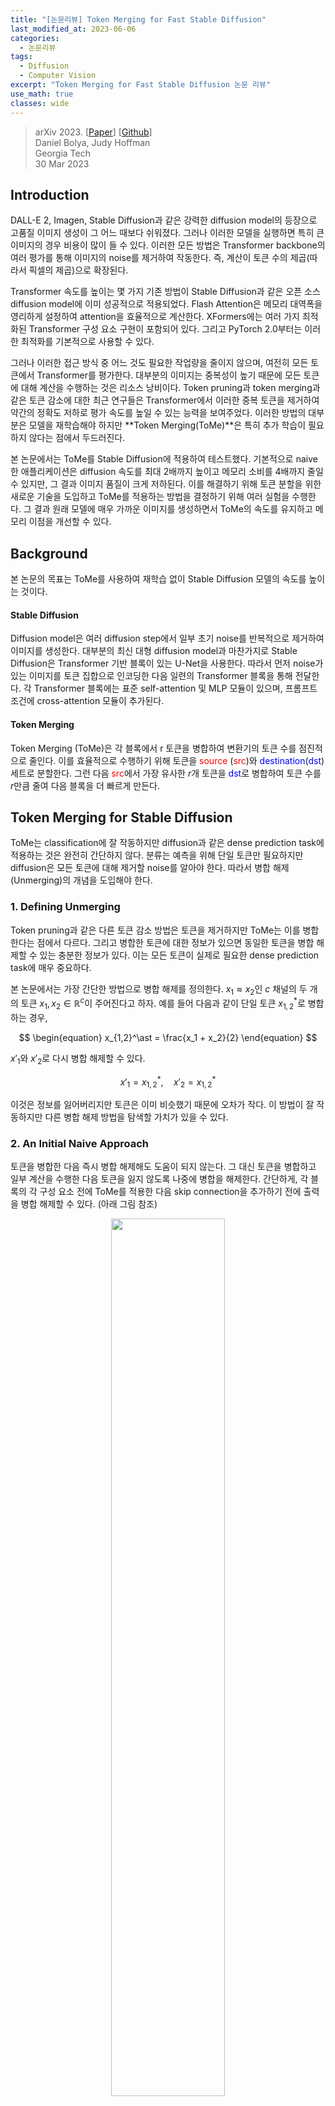 ```yaml
---
title: "[논문리뷰] Token Merging for Fast Stable Diffusion"
last_modified_at: 2023-06-06
categories:
  - 논문리뷰
tags:
  - Diffusion
  - Computer Vision
excerpt: "Token Merging for Fast Stable Diffusion 논문 리뷰"
use_math: true
classes: wide
---
```


> arXiv 2023. [[Paper](https://arxiv.org/abs/2303.17604)] [[Github](https://github.com/dbolya/tomesd)]  
> Daniel Bolya, Judy Hoffman  
> Georgia Tech  
> 30 Mar 2023  

## Introduction
DALL-E 2, Imagen, Stable Diffusion과 같은 강력한 diffusion model의 등장으로 고품질 이미지 생성이 그 어느 때보다 쉬워졌다. 그러나 이러한 모델을 실행하면 특히 큰 이미지의 경우 비용이 많이 들 수 있다. 이러한 모든 방법은 Transformer backbone의 여러 평가를 통해 이미지의 noise를 제거하여 작동한다. 즉, 계산이 토큰 수의 제곱(따라서 픽셀의 제곱)으로 확장된다. 

Transformer 속도를 높이는 몇 가지 기존 방법이 Stable Diffusion과 같은 오픈 소스 diffusion model에 이미 성공적으로 적용되었다. Flash Attention은 메모리 대역폭을 영리하게 설정하여 attention을 효율적으로 계산한다. XFormers에는 여러 가지 최적화된 Transformer 구성 요소 구현이 포함되어 있다. 그리고 PyTorch 2.0부터는 이러한 최적화를 기본적으로 사용할 수 있다. 

그러나 이러한 접근 방식 중 어느 것도 필요한 작업량을 줄이지 않으며, 여전히 모든 토큰에서 Transformer를 평가한다. 대부분의 이미지는 중복성이 높기 때문에 모든 토큰에 대해 계산을 수행하는 것은 리소스 낭비이다. Token
pruning과 token merging과 같은 토큰 감소에 대한 최근 연구들은 Transformer에서 이러한 중복 토큰을 제거하여 약간의 정확도 저하로 평가 속도를 높일 수 있는 능력을 보여주었다. 이러한 방법의 대부분은 모델을 재학습해야 하지만 **Token Merging(ToMe)**은 특히 추가 학습이 필요하지 않다는 점에서 두드러진다. 

본 논문에서는 ToMe를 Stable Diffusion에 적용하여 테스트했다. 기본적으로 naive한 애플리케이션은 diffusion 속도를 최대 2배까지 높이고 메모리 소비를 4배까지 줄일 수 있지만, 그 결과 이미지 품질이 크게 저하된다. 이를 해결하기 위해 토큰 분할을 위한 새로운 기술을 도입하고 ToMe를 적용하는 방법을 결정하기 위해 여러 실험을 수행한다. 그 결과 원래 모델에 매우 가까운 이미지를 생성하면서 ToMe의 속도를 유지하고 메모리 이점을 개선할 수 있다.

## Background
본 논문의 목표는 ToMe를 사용하여 재학습 없이 Stable Diffusion 모델의 속도를 높이는 것이다.

#### Stable Diffusion
Diffusion model은 여러 diffusion step에서 일부 초기 noise를 반복적으로 제거하여 이미지를 생성한다. 대부분의 최신 대형 diffusion model과 마찬가지로 Stable Diffusion은 Transformer 기반 블록이 있는 U-Net을 사용한다. 따라서 먼저 noise가 있는 이미지를 토큰 집합으로 인코딩한 다음 일련의 Transformer 블록을 통해 전달한다. 각 Transformer 블록에는 표준 self-attention 및 MLP 모듈이 있으며, 프롬프트 조건에 cross-attention 모듈이 추가된다. 

#### Token Merging
Token Merging (ToMe)은 각 블록에서 r 토큰을 병합하여 변환기의 토큰 수를 점진적으로 줄인다. 이를 효율적으로 수행하기 위해 토큰을 <span style="color: red">source</span> (<span style="color: red">src</span>)와 <span style="color: blue">destination</span>(<span style="color: blue">dst</span>) 세트로 분할한다. 그런 다음 <span style="color: red">src</span>에서 가장 유사한 $r$개 토큰을 <span style="color: blue">dst</span>로 병합하여 토큰 수를 $r$만큼 줄여 다음 블록을 더 빠르게 만든다.

## Token Merging for Stable Diffusion
ToMe는 classification에 잘 작동하지만 diffusion과 같은 dense prediction task에 적용하는 것은 완전히 간단하지 않다. 분류는 예측을 위해 단일 토큰만 필요하지만 diffusion은 모든 토큰에 대해 제거할 noise를 알아야 한다. 따라서 병합 해제(Unmerging)의 개념을 도입해야 한다.

### 1. Defining Unmerging
Token pruning과 같은 다른 토큰 감소 방법은 토큰을 제거하지만 ToMe는 이를 병합한다는 점에서 다르다. 그리고 병합한 토큰에 대한 정보가 있으면 동일한 토큰을 병합 해제할 수 있는 충분한 정보가 있다. 이는 모든 토큰이 실제로 필요한 dense prediction task에 매우 중요하다.

본 논문에서는 가장 간단한 방법으로 병합 해제를 정의한다. $x_1 \approx x_2$인 $c$ 채널의 두 개의 토큰 $x_1, x_2 \in \mathbb{R}^{c}$이 주어진다고 하자. 예를 들어 다음과 같이 단일 토큰 $x_{1,2}^\ast$로 병합하는 경우,

$$
\begin{equation}
x_{1,2}^\ast = \frac{x_1 + x_2}{2}
\end{equation}
$$

$x'_1$와 $x'_2$로 다시 병합 해제할 수 있다. 

$$
\begin{equation}
x'_1 = x_{1,2}^\ast, \quad x'_2 = x_{1,2}^\ast
\end{equation}
$$

이것은 정보를 잃어버리지만 토큰은 이미 비슷했기 때문에 오차가 작다. 이 방법이 잘 작동하지만 다른 병합 해제 방법을 탐색할 가치가 있을 수 있다.

### 2. An Initial Naive Approach
토큰을 병합한 다음 즉시 병합 해제해도 도움이 되지 않는다. 그 대신 토큰을 병합하고 일부 계산을 수행한 다음 토큰을 잃지 않도록 나중에 병합을 해제한다. 간단하게, 각 블록의 각 구성 요소 전에 ToMe를 적용한 다음 skip connection을 추가하기 전에 출력을 병합 해제할 수 있다. (아래 그림 참조)

<center><img src='{{"/assets/img/tome/tome-fig2.webp" | relative_url}}' width="60%"></center>

#### Details
토큰 감소를 누적하지 않기 때문에(병합된 토큰은 빠르게 병합 해제됨) 원래 ToMe보다 훨씬 더 많이 병합해야 한다. 따라서 토큰의 수량 $r$을 제거하는 대신 모든 토큰의 $r$%를 제거한다. 또한 병합을 위한 토큰 유사성 계산은 비용이 많이 들기 때문에 각 블록 시작 시 한 번만 수행한다. 마지막으로, 비례적인 attention을 사용하지 않고 attention key $k$ 대신 유사하게 블록 $x$에 대한 입력을 사용한다. 

## Further Exploration
다음은 naive한 접근 방식의 정성적 결과이다.

<center><img src='{{"/assets/img/tome/tome-fig3.webp" | relative_url}}' width="80%"></center>
<br>
다음은 naive한 접근 방식의 정량적 결과이다.

<center><img src='{{"/assets/img/tome/tome-table1.webp" | relative_url}}' width="50%"></center>
<br>
놀랍게도 앞서 언급한 간단한 접근 방식은 많은 양의 토큰 감소에 대해서도 학습 없이도 즉시 사용할 수 있다. 

다음은 token pruning과 Token Merging을 비교한 것이다. 

<center><img src='{{"/assets/img/tome/tome-fig4.webp" | relative_url}}' width="90%"></center>
<br>
단순히 토큰을 잘라내면 결과 이미지가 급격히 손상된다. 

ToMe가 적용된 이미지는 괜찮아 보이지만 각 이미지의 콘텐츠는 크게 변경된다. 따라서 Naive ToMe를 시작점으로 50% 감소를 사용하여 추가 개선을 수행한다.

### 1. A New Partitioning Method
<center><img src='{{"/assets/img/tome/tome-fig5.webp" | relative_url}}' width="70%"></center>
<br>
Default(a)의 경우 ToMe는 둘 사이를 번갈아 가며 토큰을 <span style="color: red">src</span>와 <span style="color: blue">dst</span>로 분할한다. 이것은 병합되지 않은 ViT에 대해 작동하지만 Stable Diffusion의 경우에는 이로 인해 <span style="color: red">src</span>와 <span style="color: blue">dst</span>가 교대로 열을 형성하게 된다. 모든 토큰의 절반이 <span style="color: red">src</span>에 있으므로 모든 토큰의 50%를 병합하면 <span style="color: red">src</span> 전체가 <span style="color: blue">dst</span>로 병합되므로 행을 따라 이미지의 해상도를 효과적으로 절반으로 줄인다.

간단한 수정은 일부 2d stride로 <span style="color: blue">dst</span>에 대한 토큰을 선택하는 것이다. 이는 이미지를 질적으로 양적으로 크게 개선하고 원하는 경우 더 많은 토큰을 병합할 수 있는 기능을 제공하지만 <span style="color: blue">dst</span> 토큰은 여전히 같은 위치에 있다. stride에 따른 성능 변화는 아래 표와 같다. 

<center><img src='{{"/assets/img/tome/tome-table2a.webp" | relative_url}}' width="26%"></center>
<br>
이를 해결하기 위해 랜덤성을 도입할 수 있다. 그러나 <span style="color: blue">dst</span>를 임의로 샘플링하면 FID가 엄청나게 증가한다 (아래 표의 w/o fix). 결정적으로 classifier-free guidance를 사용할 때 프롬프트된 샘플과 프롬프트되지 않은 샘플은 동일한 방식으로 <span style="color: blue">dst</span> 토큰을 할당해야 한다. 배치 전체에서 임의성을 수정하여 이 문제를 해결하고 2d stride를 사용하여 과거의 결과를 개선한다 (위 그림의 (c), 아래 표의 w/ fix). 각 2$\times$$2 영역에서 하나의 <span style="color: blue">dst</span> 토큰을 무작위로 선택하여 두 가지 방법을 결합하면 훨씬 더 잘 수행되므로 (위 그림의 (d)) 앞으로 이를 기본값으로 설정한다.

<center><img src='{{"/assets/img/tome/tome-table2b.webp" | relative_url}}' width="27%"></center>

### 2. Design Experiments
#### 무엇에 ToMe를 적용해야 하는가?
<center><img src='{{"/assets/img/tome/tome-table3a.webp" | relative_url}}' width="33%"></center>
<br>
속도와 FID trade-off 측면에서 ToMe를 self attention에 적용하는 것이 확실한 승자이다. FID는 프롬프트 준수를 고려하지 않으므로 cross attention 모듈을 병합하면 실제로 FID가 감소한다.

#### 어디에 ToMe를 적용해야 하는가?
<center><img src='{{"/assets/img/tome/tome-table3b.webp" | relative_url}}' width="35%"></center>
<br>
대부분의 토큰을 가진 블록에만 ToMe를 적용하면 대부분의 속도 향상을 얻을 수 있다.

#### 언제 ToMe를 적용해야 하는가?
<center><img src='{{"/assets/img/tome/tome-table3c.webp" | relative_url}}' width="35%"></center>
<br>
더 많은 토큰을 더 일찍 병합하고 나중에 더 적은 토큰을 병합하는 것이 약간 더 좋지만 가치가 충분하지 않다. 

## Putting It All Together
다음은 최종 버전의 정성적 결과이다.

<center><img src='{{"/assets/img/tome/tome-fig6.webp" | relative_url}}' width="70%"></center>
<br>
다음은 최종 버전의 정량적 결과이다.

<center><img src='{{"/assets/img/tome/tome-table4.webp" | relative_url}}' width="50%"></center>

#### ToMe + xFormers
<center><img src='{{"/assets/img/tome/tome-fig1.webp" | relative_url}}' width="60%"></center>
<br>
ToMe는 토큰 수를 줄이기만 하므로 기존 고속 Transformer를 사용하여 위 그림과 같이 더 많은 이점을 얻을 수 있다. 

<center><img src='{{"/assets/img/tome/tome-fig7.webp" | relative_url}}' width="70%"></center>
<br>
더 많은 시각적 품질을 희생해도 괜찮다면 위 그림과 같이 속도를 더 높일 수 있다. 이미지가 작을수록 이 속도 향상이 덜 뚜렷하다. 또한 메모리 이점은 xFormers와 겹치지 않는다. 